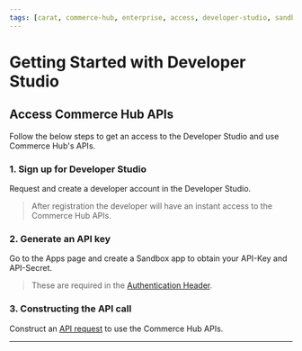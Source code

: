 ```yaml
---
tags: [carat, commerce-hub, enterprise, access, developer-studio, sandbox, developer-portal, enroll, enrollment, api, getting-started]
---
```


# Getting Started with Developer Studio 

## Access Commerce Hub APIs

Follow the below steps to get an access to the Developer Studio and use Commerce Hub's APIs.

### 1. Sign up for  Developer Studio

Request and create a developer account in the Developer Studio.

<!-- theme: info -->
> After registration the developer will have an instant access to the Commerce Hub APIs.

### 2. Generate an API key

Go to the Apps page and create a Sandbox app to obtain your API-Key and API-Secret.

<!-- theme: info -->
> These are required in the [Authentication Header](?path=docs/Resources/API-Documents/Authentication-Header.md).

### 3. Constructing the API call

Construct an [API request](?path=docs/Resources/API-Documents/Use-Our-APIs.md) to use the Commerce Hub APIs.

---